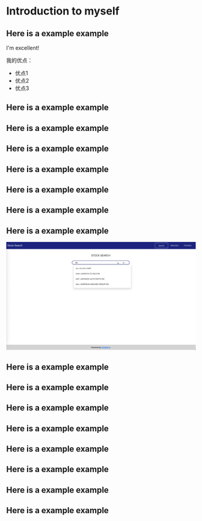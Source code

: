 # Introduction to myself

## Here is a example example

I'm excellent!

我的优点：
- 优点1
- 优点2
- 优点3

## Here is a example example

## Here is a example example

## Here is a example example

## Here is a example example

## Here is a example example

## Here is a example example

## Here is a example example

![search page](https://github.com/KaltsitsPie/picx-images-hosting/raw/master/hpmepage2.lvi48mwoa.webp)

## Here is a example example

## Here is a example example

## Here is a example example

## Here is a example example

## Here is a example example

## Here is a example example

## Here is a example example

## Here is a example example